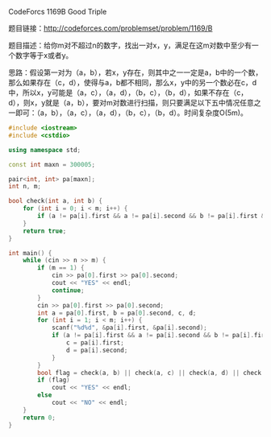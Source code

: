 CodeForcs 1169B  Good Triple

题目链接：<http://codeforces.com/problemset/problem/1169/B>

题目描述：给你m对不超过n的数字，找出一对x，y，满足在这m对数中至少有一个数字等于x或者y。

思路：假设第一对为（a，b），若x，y存在，则其中之一一定是a，b中的一个数，那么如果存在（c，d），使得与a，b都不相同，那么x，y中的另一个数必在c，d中，所以x，y可能是（a，c），（a，d），（b，c），（b，d），如果不存在（c，d），则x，y就是（a，b），要对m对数进行扫描，则只要满足以下五中情况任意之一即可：（a，b），（a，c），（a，d），（b，c），（b，d）。时间复杂度O(5m)。

```c++
#include <iostream>
#include <cstdio>

using namespace std;

const int maxn = 300005;

pair<int, int> pa[maxn];
int n, m;

bool check(int a, int b) {
    for (int i = 0; i < m; i++) {
        if (a != pa[i].first && a != pa[i].second && b != pa[i].first && b != pa[i].second) return false;
    }
    return true;
}

int main() {
    while (cin >> n >> m) {
        if (m == 1) {
            cin >> pa[0].first >> pa[0].second;
            cout << "YES" << endl;
            continue;
        }
        cin >> pa[0].first >> pa[0].second;
        int a = pa[0].first, b = pa[0].second, c, d;
        for (int i = 1; i < m; i++) {
            scanf("%d%d", &pa[i].first, &pa[i].second);
            if (a != pa[i].first && a != pa[i].second && b != pa[i].first && b != pa[i].second) {
                c = pa[i].first;
                d = pa[i].second;
            }
        }
        bool flag = check(a, b) || check(a, c) || check(a, d) || check(b, c) || check(b, d);
        if (flag)
            cout << "YES" << endl;
        else
            cout << "NO" << endl;
    }
    return 0;
}
```